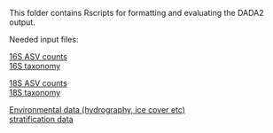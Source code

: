This folder contains Rscripts for formatting and evaluating the DADA2 output.

Needed input files:

[16S ASV counts](../cutadapt_dada/bac_seqtab.txt)  
[16S taxonomy](../cutadapt_dada/bac_tax.txt)  


[18S ASV counts](../cutadapt_dada/euk_seqtab.txt)  
[18S taxonomy](../cutadapt_dada/euk_tax.txt)  

[Environmental data (hydrography, ice cover etc)](./metadata.txt)  
[stratification data](./stratification.txt)  
